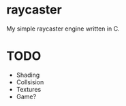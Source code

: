 # raycaster

My simple raycaster engine written in C.

# TODO

- Shading
- Collsision
- Textures
- Game?
